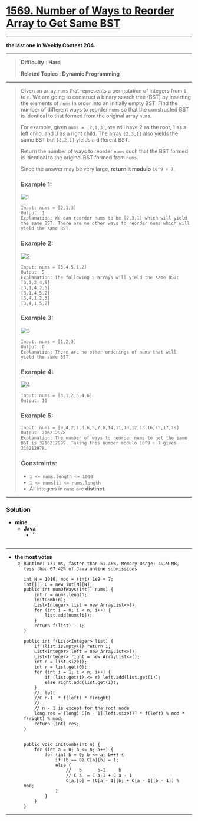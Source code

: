 # [1569. Number of Ways to Reorder Array to Get Same BST](https://leetcode.com/problems/number-of-ways-to-reorder-array-to-get-same-bst/)

---

**the last one in Weekly Contest 204.**

---

> **Difficulty** : **Hard**
>
> **Related Topics** : **Dynamic Programming**

---

> Given an array `nums` that represents a permutation of integers from `1` to `n`. We are going to construct a binary search tree (BST) by inserting the elements of `nums` in order into an initially empty BST. Find the number of different ways to reorder `nums` so that the constructed BST is identical to that formed from the original array `nums`.
>
> For example, given `nums = [2,1,3]`, we will have 2 as the root, 1 as a left child, and 3 as a right child. The array `[2,3,1]` also yields the same BST but `[3,2,1]` yields a different BST.
>
> Return the number of ways to reorder `nums` such that the BST formed is identical to the original BST formed from `nums`.
>
> Since the answer may be very large, **return it modulo** `10^9 + 7`.
>
>
>
> ### Example 1:
> ![1](https://assets.leetcode.com/uploads/2020/08/12/bb.png)
> ```
> Input: nums = [2,1,3]
> Output: 1
> Explanation: We can reorder nums to be [2,3,1] which will yield the same BST. There are no other ways to reorder nums which will yield the same BST.
> ```
>
> ### Example 2:
> ![2](https://assets.leetcode.com/uploads/2020/08/12/ex1.png)
> ```
> Input: nums = [3,4,5,1,2]
> Output: 5
> Explanation: The following 5 arrays will yield the same BST:
> [3,1,2,4,5]
> [3,1,4,2,5]
> [3,1,4,5,2]
> [3,4,1,2,5]
> [3,4,1,5,2]
> ```
>
> ### Example 3:
> ![3](https://assets.leetcode.com/uploads/2020/08/12/ex4.png)
> ```
> Input: nums = [1,2,3]
> Output: 0
> Explanation: There are no other orderings of nums that will yield the same BST.
> ```
>
> ### Example 4:
> ![4](https://assets.leetcode.com/uploads/2020/08/12/abc.png)
> ```
> Input: nums = [3,1,2,5,4,6]
> Output: 19
> ```
>
> ### Example 5:
> ```
> Input: nums = [9,4,2,1,3,6,5,7,8,14,11,10,12,13,16,15,17,18]
> Output: 216212978
> Explanation: The number of ways to reorder nums to get the same BST is 3216212999. Taking this number modulo 10^9 + 7 gives 216212978.
> ```
>
> ### Constraints:
> * `1 <= nums.length <= 1000`
> * `1 <= nums[i] <= nums.length`
> * All integers in `nums` are **distinct**.

---


### Solution
* **mine**
  * **Java**
    * ``
      ```

      ```

---

* **the most votes**
  * `Runtime: 131 ms, faster than 51.46%, Memory Usage: 49.9 MB, less than 67.42% of Java online submissions`
    ```
    int N = 1010, mod = (int) 1e9 + 7;
    int[][] C = new int[N][N];
    public int numOfWays(int[] nums) {
        int n = nums.length;
        initComb(n);
        List<Integer> list = new ArrayList<>();
        for (int i = 0; i < n; i++) {
            list.add(nums[i]);
        }
        return f(list) - 1;
    }

    public int f(List<Integer> list) {
        if (list.isEmpty()) return 1;
        List<Integer> left = new ArrayList<>();
        List<Integer> right = new ArrayList<>();
        int n = list.size();
        int r = list.get(0);
        for (int i = 1; i < n; i++) {
            if (list.get(i) <= r) left.add(list.get(i));
            else right.add(list.get(i));
        }
        //  left
        //C n-1  * f(left) * f(right)
        //
        // n - 1 is except for the root node
        long res = (long) C[n - 1][left.size()] * f(left) % mod * f(right) % mod;
        return (int) res;
    }


    public void initComb(int n) {
        for (int a = 0; a <= n; a++) {
            for (int b = 0; b <= a; b++) {
                if (b == 0) C[a][b] = 1;
                else {
                    //   b      b-1     b
                    // C a  = C a-1 + C a - 1
                    C[a][b] = (C[a - 1][b] + C[a - 1][b - 1]) % mod;
                }
            }
        }
    }
    ```

---
